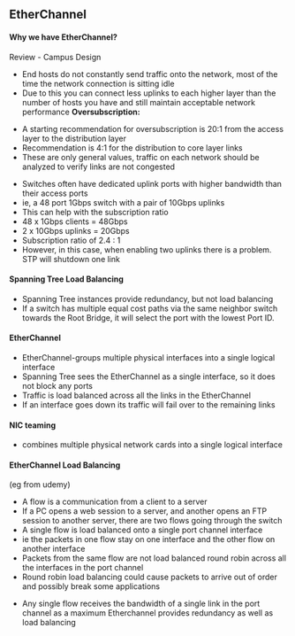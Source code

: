 ## EtherChannel

#### Why we have EtherChannel?

Review - Campus Design

- End hosts do not constantly send traffic onto the network, most of the time the network connection is sitting idle
- Due to this you can connect less uplinks to each higher layer than the number of hosts you have and still maintain acceptable network performance
**Oversubscription:**
* A starting recommendation for oversubscription is 20:1 from the access layer to the distribution layer
* Recommendation is 4:1 for the distribution to core layer links
* These are only general values, traffic on each network should be analyzed to verify links are not congested

- Switches often have dedicated uplink ports with higher bandwidth than their access ports
- ie, a 48 port 1Gbps switch with a pair of 10Gbps uplinks
- This can help with the subscription ratio 
- 48 x 1Gbps clients = 48Gbps
- 2 x 10Gbps uplinks = 20Gbps
- Subscription ratio of 2.4 : 1
- However, in this case, when enabling two uplinks there is a problem. STP will shutdown one link

#### Spanning Tree Load Balancing

* Spanning Tree instances provide redundancy, but not load balancing 
* If a switch has multiple equal cost paths via the same neighbor switch towards the Root Bridge, it will select the port with the lowest Port ID.

#### EtherChannel
- EtherChannel-groups multiple physical interfaces into a single logical interface
- Spanning Tree sees the EtherChannel as a single interface, so it does not block any ports 
- Traffic is load balanced across all the links in the EtherChannel
- If an interface goes down its traffic will fail over to the remaining links

#### NIC teaming
- combines multiple physical network cards into a single logical interface 

#### EtherChannel Load Balancing 
(eg from udemy)

* A flow is a communication from a client to a server
* If a PC opens a web session to a server, and another opens an FTP session to another server, there are two flows going through the switch 
* A single flow is load balanced onto a single port channel interface 
* ie the packets in one flow stay on one interface and the other flow on another interface  
* Packets from the same flow are not load balanced round robin across all the interfaces in the port channel 
* Round robin load balancing could cause packets to arrive out of order and possibly break some applications

- Any single flow receives the bandwidth of a single link in the port channel as a maximum
Etherchannel provides redundancy as well as load balancing




